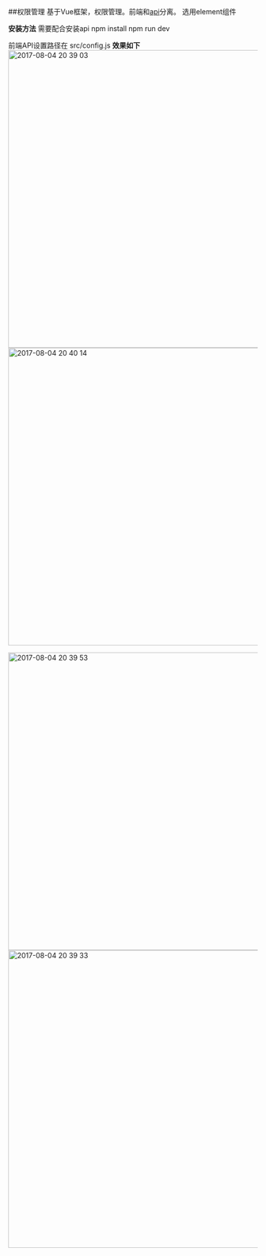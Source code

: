 ##权限管理
基于Vue框架，权限管理。前端和[api](https://github.com/QiaoranC/PermManger-API)分离。
选用element组件

**安装方法**
需要配合安装api
npm install
npm run dev

前端API设置路径在 src/config.js
**效果如下**
<img width="600" alt="2017-08-04 20 39 03" src="https://user-images.githubusercontent.com/29221630/28969161-00a326be-7956-11e7-8045-632b3ef92008.png">
<img width="600" alt="2017-08-04 20 40 14" src="https://user-images.githubusercontent.com/29221630/28969160-008982b8-7956-11e7-9418-0ae80e558044.png">

<img width="600" alt="2017-08-04 20 39 53" src="https://user-images.githubusercontent.com/29221630/28969159-00570824-7956-11e7-8e87-aca48c535357.png">

<img width="600" alt="2017-08-04 20 39 33" src="https://user-images.githubusercontent.com/29221630/28969162-00c19fd6-7956-11e7-8c92-4941dc043651.png">
